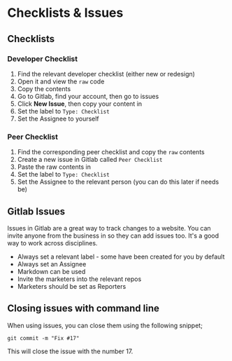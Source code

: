# Checklists & Issues

## Checklists

### Developer Checklist

1.  Find the relevant developer checklist (either new or redesign)
2.  Open it and view the `raw` code
3.  Copy the contents
4.  Go to Gitlab, find your account, then go to issues
5.  Click **New Issue**, then copy your content in
6.  Set the label to `Type: Checklist`
7.  Set the Assignee to yourself

### Peer Checklist

1.  Find the corresponding peer checklist and copy the `raw` contents
2.  Create a new issue in Gitlab called `Peer Checklist`
3.  Paste the raw contents in
4.  Set the label to `Type: Checklist`
5.  Set the Assignee to the relevant person (you can do this later if needs be)

## Gitlab Issues

Issues in Gitlab are a great way to track changes to a website. You can invite anyone from the business in so they can add issues too. It's a good way to work across disciplines.

- Always set a relevant label - some have been created for you by default
- Always set an Assignee
- Markdown can be used
- Invite the marketers into the relevant repos
- Marketers should be set as Reporters

## Closing issues with command line

When using issues, you can close them using the following snippet;

    git commit -m "Fix #17"

This will close the issue with the number 17.
